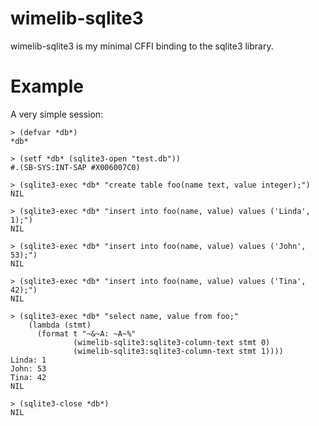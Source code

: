 # wimelib-sqlite3

wimelib-sqlite3 is my minimal CFFI binding to the sqlite3 library.

# Example

A very simple session:

    > (defvar *db*)
    *db*

    > (setf *db* (sqlite3-open "test.db"))
    #.(SB-SYS:INT-SAP #X006007C0)

    > (sqlite3-exec *db* "create table foo(name text, value integer);")
    NIL

    > (sqlite3-exec *db* "insert into foo(name, value) values ('Linda', 1);")
    NIL

    > (sqlite3-exec *db* "insert into foo(name, value) values ('John', 53);")
    NIL

    > (sqlite3-exec *db* "insert into foo(name, value) values ('Tina', 42);")
    NIL

    > (sqlite3-exec *db* "select name, value from foo;"
        (lambda (stmt)
          (format t "~&~A: ~A~%"
                  (wimelib-sqlite3:sqlite3-column-text stmt 0)
                  (wimelib-sqlite3:sqlite3-column-text stmt 1))))
    Linda: 1
    John: 53
    Tina: 42
    NIL

    > (sqlite3-close *db*)
    NIL